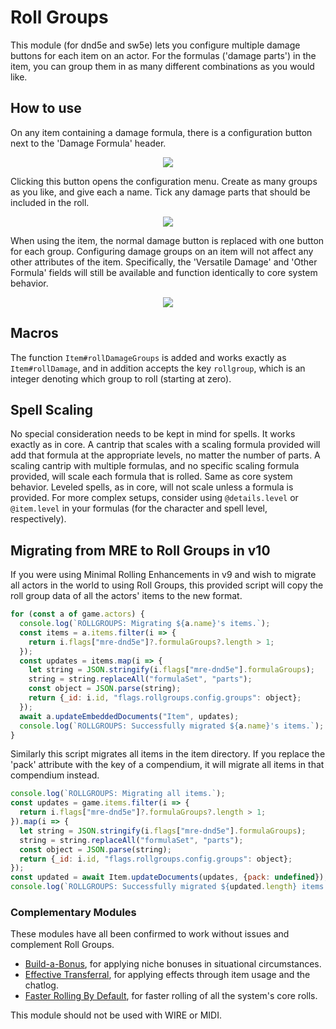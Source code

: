 # Roll Groups

This module (for dnd5e and sw5e) lets you configure multiple damage buttons for each item on an actor. For the formulas ('damage parts') in the item, you can group them in as many different combinations as you would like.

## How to use
On any item containing a damage formula, there is a configuration button next to the 'Damage Formula' header.

<p align="center">
    <img src="https://i.imgur.com/nurikBk.png">
</p>

Clicking this button opens the configuration menu. Create as many groups as you like, and give each a name. Tick any damage parts that should be included in the roll.

<p align="center">
    <img src="https://i.imgur.com/a8u6Wfw.png">
</p>

When using the item, the normal damage button is replaced with one button for each group. Configuring damage groups on an item will not affect any other attributes of the item. Specifically, the 'Versatile Damage' and 'Other Formula' fields will still be available and function identically to core system behavior.

<p align="center">
    <img src="https://i.imgur.com/cW0o2ie.png">
</p>

## Macros
The function `Item#rollDamageGroups` is added and works exactly as `Item#rollDamage`, and in addition accepts the key `rollgroup`, which is an integer denoting which group to roll (starting at zero).

## Spell Scaling
No special consideration needs to be kept in mind for spells. It works exactly as in core. A cantrip that scales with a scaling formula provided will add that formula at the appropriate levels, no matter the number of parts. A scaling cantrip with multiple formulas, and no specific scaling formula provided, will scale each formula that is rolled. Same as core system behavior. Leveled spells, as in core, will not scale unless a formula is provided. For more complex setups, consider using `@details.level` or `@item.level` in your formulas (for the character and spell level, respectively).

## Migrating from MRE to Roll Groups in v10
If you were using Minimal Rolling Enhancements in v9 and wish to migrate all actors in the world to using Roll Groups, this provided script will copy the roll group data of all the actors' items to the new format.

```js
for (const a of game.actors) {
  console.log(`ROLLGROUPS: Migrating ${a.name}'s items.`);
  const items = a.items.filter(i => {
    return i.flags["mre-dnd5e"]?.formulaGroups?.length > 1;
  });
  const updates = items.map(i => {
    let string = JSON.stringify(i.flags["mre-dnd5e"].formulaGroups);
    string = string.replaceAll("formulaSet", "parts");
    const object = JSON.parse(string);
    return {_id: i.id, "flags.rollgroups.config.groups": object};
  });
  await a.updateEmbeddedDocuments("Item", updates);
  console.log(`ROLLGROUPS: Successfully migrated ${a.name}'s items.`);
}
```

Similarly this script migrates all items in the item directory. If you replace the 'pack' attribute with the key of a compendium, it will migrate all items in that compendium instead.

```js
console.log(`ROLLGROUPS: Migrating all items.`);
const updates = game.items.filter(i => {
  return i.flags["mre-dnd5e"]?.formulaGroups?.length > 1;
}).map(i => {
  let string = JSON.stringify(i.flags["mre-dnd5e"].formulaGroups);
  string = string.replaceAll("formulaSet", "parts");
  const object = JSON.parse(string);
  return {_id: i.id, "flags.rollgroups.config.groups": object};
});
const updated = await Item.updateDocuments(updates, {pack: undefined});
console.log(`ROLLGROUPS: Successfully migrated ${updated.length} items.`);
```

### Complementary Modules
These modules have all been confirmed to work without issues and complement Roll Groups.
- [Build-a-Bonus](https://foundryvtt.com/packages/babonus), for applying niche bonuses in situational circumstances.
- [Effective Transferral](https://foundryvtt.com/packages/effective-transferral), for applying effects through item usage and the chatlog.
- [Faster Rolling By Default](https://foundryvtt.com/packages/faster-rolling-by-default-5e), for faster rolling of all the system's core rolls.

This module should not be used with WIRE or MIDI.
